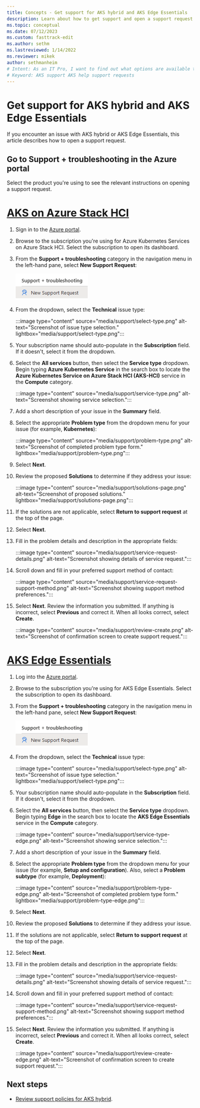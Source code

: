 ```yaml
---
title: Concepts - Get support for AKS hybrid and AKS Edge Essentials
description: Learn about how to get support and open a support request for AKS hybrid or AKS Edge Essentials.
ms.topic: conceptual
ms.date: 07/12/2023
ms.custom: fasttrack-edit
ms.author: sethm 
ms.lastreviewed: 1/14/2022
ms.reviewer: mikek
author: sethmanheim
# Intent: As an IT Pro, I want to find out what options are available to get help and support, such as creating a ticket.
# Keyword: AKS support AKS help support requests
---
```


# Get support for AKS hybrid and AKS Edge Essentials

If you encounter an issue with AKS hybrid or AKS Edge Essentials, this article describes how to open a support request.

## Go to Support + troubleshooting in the Azure portal

Select the product you're using to see the relevant instructions on opening a support request.

# [AKS on Azure Stack HCI](#tab/akshci)
1. Sign in to the [Azure portal](https://portal.azure.com).
1. Browse to the subscription you're using for Azure Kubernetes Services on Azure Stack HCI. Select the subscription to open its dashboard.
1. From the **Support + troubleshooting** category in the navigation menu in the left-hand pane, select **New Support Request**:

    ![Screenshot of the Azure portal Help and Support sidebar.](media/support/new-support-request-sidebar.png)

1. From the dropdown, select the **Technical** issue type:

    :::image type="content" source="media/support/select-type.png" alt-text="Screenshot of issue type selection." lightbox="media/support/select-type.png":::

1. Your subscription name should auto-populate in the **Subscription** field. If it doesn't, select it from the dropdown.

1. Select the **All services** button, then select the **Service type** dropdown. Begin typing **Azure Kubernetes Service** in the search box to locate the **Azure Kubernetes Service on Azure Stack HCI (AKS-HCI)** service in the **Compute** category.

    :::image type="content" source="media/support/service-type.png" alt-text="Screenshot showing service selection.":::

1. Add a short description of your issue in the **Summary** field.

1. Select the appropriate **Problem type** from the dropdown menu for your issue (for example, **Kubernetes**):

    :::image type="content" source="media/support/problem-type.png" alt-text="Screenshot of completed problem type form." lightbox="media/support/problem-type.png":::

1. Select **Next**.

1. Review the proposed **Solutions** to determine if they address your issue:

    :::image type="content" source="media/support/solutions-page.png" alt-text="Screenshot of proposed solutions." lightbox="media/support/solutions-page.png":::

1. If the solutions are not applicable, select **Return to support request** at the top of the page.

1. Select **Next**.

1. Fill in the problem details and description in the appropriate fields: 

    :::image type="content" source="media/support/service-request-details.png" alt-text="Screenshot showing details of service request.":::

1. Scroll down and fill in your preferred support method of contact:

    :::image type="content" source="media/support/service-request-support-method.png" alt-text="Screenshot showing support method preferences.":::

1. Select **Next**. Review the information you submitted. If anything is incorrect, select **Previous** and correct it. When all looks correct, select **Create**.

    :::image type="content" source="media/support/review-create.png" alt-text="Screenshot of confirmation screen to create support request.":::

# [AKS Edge Essentials](#tab/aksee)
1. Log into the [Azure portal](https://portal.azure.com).
1. Browse to the subscription you're using for AKS Edge Essentials. Select the subscription to open its dashboard.
1. From the **Support + troubleshooting** category in the navigation menu in the left-hand pane, select **New Support Request**:

    ![Screenshot of the Azure portal Help and Support sidebar.](media/support/new-support-request-sidebar.png)

1. From the dropdown, select the **Technical** issue type:

    :::image type="content" source="media/support/select-type.png" alt-text="Screenshot of issue type selection." lightbox="media/support/select-type.png":::

1. Your subscription name should auto-populate in the **Subscription** field. If it doesn't, select it from the dropdown.

1. Select the **All services** button, then select the **Service type** dropdown. Begin typing **Edge** in the search box to locate the **AKS Edge Essentials** service in the **Compute** category.

    :::image type="content" source="media/support/service-type-edge.png" alt-text="Screenshot showing service selection.":::

1. Add a short description of your issue in the **Summary** field.

1. Select the appropriate **Problem type** from the dropdown menu for your issue (for example, **Setup and configuration**). Also, select a **Problem subtype** (for example, **Deployment**):

    :::image type="content" source="media/support/problem-type-edge.png" alt-text="Screenshot of completed problem type form." lightbox="media/support/problem-type-edge.png":::

1. Select **Next**.

1. Review the proposed **Solutions** to determine if they address your issue.

1. If the solutions are not applicable, select **Return to support request** at the top of the page.

1. Select **Next**.

1. Fill in the problem details and description in the appropriate fields: 

    :::image type="content" source="media/support/service-request-details.png" alt-text="Screenshot showing details of service request.":::

1. Scroll down and fill in your preferred support method of contact:

    :::image type="content" source="media/support/service-request-support-method.png" alt-text="Screenshot showing support method preferences.":::

1. Select **Next**. Review the information you submitted. If anything is incorrect, select **Previous** and correct it. When all looks correct, select **Create**.

    :::image type="content" source="media/support/review-create-edge.png" alt-text="Screenshot of confirmation screen to create support request.":::

## Next steps

- [Review support policies for AKS hybrid](./support-policies.md).